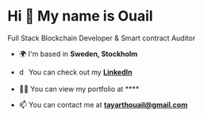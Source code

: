<h1>Hi 👋 My name is Ouail</h1>

Full Stack Blockchain Developer & Smart contract Auditor


- 🌍 I'm based in **Sweden, Stockholm**

<!-- - 🔭 I’m currently building **Web3** projects -->

- <img align="center" src="https://raw.githubusercontent.com/rahuldkjain/github-profile-readme-generator/master/src/images/icons/Social/linked-in-alt.svg" alt="dan-carlton" height="20" width="15" /> You can check out my **[LinkedIn](https://www.linkedin.com/in/nika-khachiashvili)**

- 👨‍💻 You can view my portfolio at ****

- 📫 You can contact me at **tayarthouail@gmail.com**

